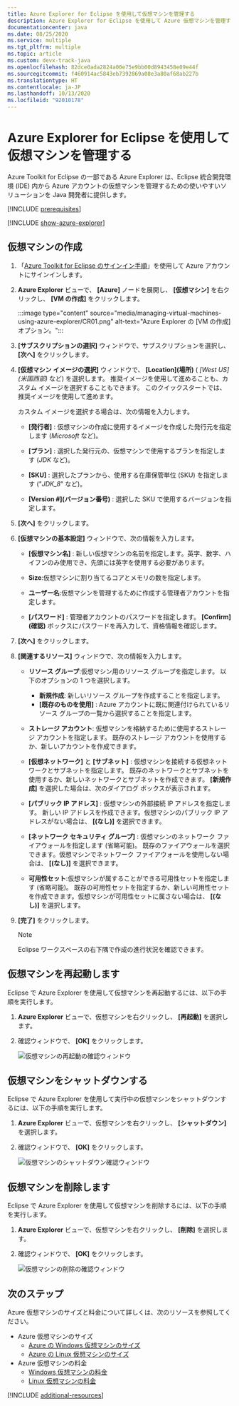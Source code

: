 ```yaml
---
title: Azure Explorer for Eclipse を使用して仮想マシンを管理する
description: Azure Explorer for Eclipse を使用して Azure 仮想マシンを管理する方法について説明します。
documentationcenter: java
ms.date: 08/25/2020
ms.service: multiple
ms.tgt_pltfrm: multiple
ms.topic: article
ms.custom: devx-track-java
ms.openlocfilehash: 82dce0ada2824a00e75e9bb00d8943458e09e44f
ms.sourcegitcommit: f460914ac5843eb7392869a08e3a80af68ab227b
ms.translationtype: HT
ms.contentlocale: ja-JP
ms.lasthandoff: 10/13/2020
ms.locfileid: "92010178"
---
```

# <a name="manage-virtual-machines-by-using-the-azure-explorer-for-eclipse"></a>Azure Explorer for Eclipse を使用して仮想マシンを管理する

Azure Toolkit for Eclipse の一部である Azure Explorer は、Eclipse 統合開発環境 (IDE) 内から Azure アカウントの仮想マシンを管理するための使いやすいソリューションを Java 開発者に提供します。

[!INCLUDE [prerequisites](includes/prerequisites.md)]

[!INCLUDE [show-azure-explorer](includes/show-azure-explorer.md)]

## <a name="create-a-virtual-machine"></a>仮想マシンの作成

1. 「[Azure Toolkit for Eclipse のサインイン手順](./sign-in-instructions.md)」を使用して Azure アカウントにサインインします。

1. **Azure Explorer** ビューで、 **[Azure]** ノードを展開し、 **[仮想マシン]** を右クリックし、 **[VM の作成]** をクリックします。

   :::image type="content" source="media/managing-virtual-machines-using-azure-explorer/CR01.png" alt-text="Azure Explorer の [VM の作成] オプション。&quot;:::

1. **[サブスクリプションの選択]** ウィンドウで、サブスクリプションを選択し、 **[次へ]** をクリックします。

1. **[仮想マシン イメージの選択]** ウィンドウで、 **[Location]\(場所\)** ( *[West US]\(米国西部\)* など) を選択します。 推奨イメージを使用して進めることも、カスタム イメージを選択することもできます。 このクイックスタートでは、推奨イメージを使用して進めます。 

   カスタム イメージを選択する場合は、次の情報を入力します。
   * **[発行者]** : 仮想マシンの作成に使用するイメージを作成した発行元を指定します (*Microsoft* など)。

   * **[プラン]** : 選択した発行元の、仮想マシンで使用するプランを指定します (*JDK* など)。

   * **[SKU]** : 選択したプランから、使用する在庫保管単位 (SKU) を指定します (&quot;*JDK_8*" など)。

   * **[Version #]\(バージョン番号\)** : 選択した SKU で使用するバージョンを指定します。

1. **[次へ]** をクリックします。

1. **[仮想マシンの基本設定]** ウィンドウで、次の情報を入力します。

   * **[仮想マシン名]** : 新しい仮想マシンの名前を指定します。英字、数字、ハイフンのみ使用でき、先頭には英字を使用する必要があります。

   * **Size**:仮想マシンに割り当てるコアとメモリの数を指定します。

   * **ユーザー名**:仮想マシンを管理するために作成する管理者アカウントを指定します。

   * **[パスワード]** : 管理者アカウントのパスワードを指定します。 **[Confirm]\(確認\)** ボックスにパスワードを再入力して、資格情報を確認します。

1. **[次へ]** をクリックします。

1. **[関連するリソース]** ウィンドウで、次の情報を入力します。
   * **リソース グループ**:仮想マシン用のリソース グループを指定します。 以下のオプションの 1 つを選択します。
      * **新規作成**: 新しいリソース グループを作成することを指定します。
      * **[既存のものを使用]** : Azure アカウントに既に関連付けられているリソース グループの一覧から選択することを指定します。

   * **ストレージ アカウント**: 仮想マシンを格納するために使用するストレージ アカウントを指定します。 既存のストレージ アカウントを使用するか、新しいアカウントを作成できます。

   * **[仮想ネットワーク]** と **[サブネット]** : 仮想マシンを接続する仮想ネットワークとサブネットを指定します。 既存のネットワークとサブネットを使用するか、新しいネットワークとサブネットを作成できます。 **[新規作成]** を選択した場合は、次のダイアログ ボックスが表示されます。

   * **[パブリック IP アドレス]** : 仮想マシンの外部接続 IP アドレスを指定します。 新しい IP アドレスを作成できます。仮想マシンのパブリック IP アドレスがない場合は、 **[(なし)]** を選択できます。

   * **[ネットワーク セキュリティ グループ]** : 仮想マシンのネットワーク ファイアウォールを指定します (省略可能)。 既存のファイアウォールを選択できます。仮想マシンでネットワーク ファイアウォールを使用しない場合は、 **[(なし)]** を選択できます。

   * **可用性セット**:仮想マシンが属することができる可用性セットを指定します (省略可能)。 既存の可用性セットを指定するか、新しい可用性セットを作成できます。仮想マシンが可用性セットに属さない場合は、 **[(なし)]** を選択します。

10. **[完了]** をクリックします。  

      > [!NOTE]
      > Eclipse ワークスペースの右下隅で作成の進行状況を確認できます。

## <a name="restart-a-virtual-machine"></a>仮想マシンを再起動します

Eclipse で Azure Explorer を使用して仮想マシンを再起動するには、以下の手順を実行します。

1. **Azure Explorer** ビューで、仮想マシンを右クリックし、 **[再起動]** を選択します。

1. 確認ウィンドウで、 **[OK]** をクリックします。

   ![仮想マシンの再起動の確認ウィンドウ](media/managing-virtual-machines-using-azure-explorer/RE02.png)

## <a name="shut-down-a-virtual-machine"></a>仮想マシンをシャットダウンする

Eclipse で Azure Explorer を使用して実行中の仮想マシンをシャットダウンするには、以下の手順を実行します。

1. **Azure Explorer** ビューで、仮想マシンを右クリックし、 **[シャットダウン]** を選択します。

1. 確認ウィンドウで、 **[OK]** をクリックします。

   ![仮想マシンのシャットダウン確認ウィンドウ](media/managing-virtual-machines-using-azure-explorer/SH02.png)

## <a name="delete-a-virtual-machine"></a>仮想マシンを削除します

Eclipse で Azure Explorer を使用して仮想マシンを削除するには、以下の手順を実行します。

1. **Azure Explorer** ビューで、仮想マシンを右クリックし、 **[削除]** を選択します。

1. 確認ウィンドウで、 **[OK]** をクリックします。

   ![仮想マシンの削除の確認ウィンドウ](media/managing-virtual-machines-using-azure-explorer/DE02.png)

## <a name="next-steps"></a>次のステップ

Azure 仮想マシンのサイズと料金について詳しくは、次のリソースを参照してください。

* Azure 仮想マシンのサイズ
  * [Azure の Windows 仮想マシンのサイズ]
  * [Azure の Linux 仮想マシンのサイズ]
* Azure 仮想マシンの料金
  * [Windows 仮想マシンの料金]
  * [Linux 仮想マシンの料金]

[!INCLUDE [additional-resources](includes/additional-resources.md)]

<!-- URL List -->

[Azure の Windows 仮想マシンのサイズ]: /azure/virtual-machines/sizes
[Azure の Linux 仮想マシンのサイズ]: /azure/virtual-machines/sizes
[Windows 仮想マシンの料金]: https://azure.microsoft.com/pricing/details/virtual-machines/windows/
[Linux 仮想マシンの料金]: https://azure.microsoft.com/pricing/details/virtual-machines/linux/

<!-- IMG List -->

[RE01]: media/managing-virtual-machines-using-azure-explorer/RE01.png
[RE02]: media/managing-virtual-machines-using-azure-explorer/RE02.png

[SH01]: media/managing-virtual-machines-using-azure-explorer/SH01.png
[SH02]: media/managing-virtual-machines-using-azure-explorer/SH02.png

[DE01]: media/managing-virtual-machines-using-azure-explorer/DE01.png
[DE02]: media/managing-virtual-machines-using-azure-explorer/DE02.png

[CR01]: media/managing-virtual-machines-using-azure-explorer/CR01.png
[CR02]: media/managing-virtual-machines-using-azure-explorer/CR02.png
[CR03]: media/managing-virtual-machines-using-azure-explorer/CR03.png
[CR04]: media/managing-virtual-machines-using-azure-explorer/CR04.png
[CR05]: media/managing-virtual-machines-using-azure-explorer/CR05.png
[CR06]: media/managing-virtual-machines-using-azure-explorer/CR06.png
[CR07]: media/managing-virtual-machines-using-azure-explorer/CR07.png
[CR08]: media/managing-virtual-machines-using-azure-explorer/CR08.png
